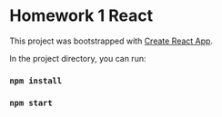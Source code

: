 # Homework 1 React

This project was bootstrapped with [Create React App](https://github.com/facebook/create-react-app).

In the project directory, you can run:

### `npm install`
### `npm start`


